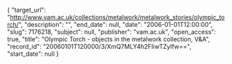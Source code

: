 {
  "target_url": "http://www.vam.ac.uk/collections/metalwork/metalwork_stories/olympic_torch/", 
  "description": "", 
  "end_date": null, 
  "date": "2006-01-01T12:00:00", 
  "slug": 7176218, 
  "subject": null, 
  "publisher": "vam.ac.uk", 
  "open_access": true, 
  "title": "Olympic Torch - objects in the metalwork collection, V&A", 
  "record_id": "20060101T120000/3/XmQ7MLY4h2FIiwTZyIfw==", 
  "start_date": null
}

